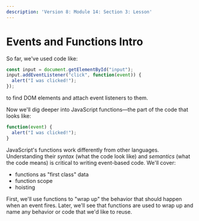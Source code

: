 ```yaml
---
description: 'Version 8: Module 14: Section 3: Lesson'
---
```


# Events and Functions Intro

So far, we've used code like:

```javascript
const input = document.getElementById("input");
input.addEventListener("click", function(event)) {
  alert("I was clicked!");
});
```

to find DOM elements and attach event listeners to them.

Now we'll dig deeper into JavaScript functions—the part of the code that looks like:

```javascript
function(event) {
  alert("I was clicked!");
}
```

JavaScript's functions work differently from other languages. Understanding their _syntax_ (what the code look like) and _semantics_ (what the code means) is critical to writing event-based code. We'll cover:

* functions as "first class" data
* function scope
* hoisting

First, we'll use functions to "wrap up" the behavior that should happen when an event fires. Later, we'll see that functions are used to wrap up and name any behavior or code that we'd like to reuse.
